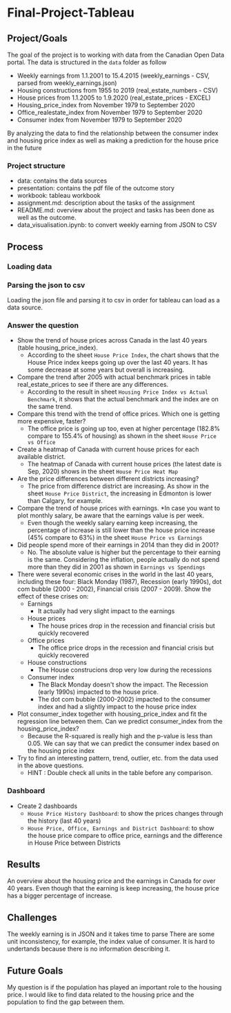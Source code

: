 # Final-Project-Tableau

## Project/Goals
The goal of the project is to working with data from the Canadian Open Data portal. The data is structured in the `data` folder as follow

- Weekly earnings from 1.1.2001 to 15.4.2015 (weekly_earnings - CSV, parsed from weekly_earnings.json)
- Housing constructions from 1955 to 2019 (real_estate_numbers - CSV)
- House prices from 1.1.2005 to 1.9.2020 (real_estate_prices - EXCEL)
- Housing_price_index from November 1979 to September 2020
- Office_realestate_index from November 1979 to September 2020
- Consumer index from November 1979 to September 2020

By analyzing the data to find the relationship between the consumer index and housing price index as well as making a prediction for the house price in the future
### Project structure
- data: contains the data sources
- presentation: contains the pdf file of the outcome story
- workbook: tableau workbook
- assignment.md: description about the tasks of the assignment
- README.md: overview about the project and tasks has been done as well as the outcome.
- data_visualisation.ipynb: to convert weekly earning from JSON to CSV
## Process
### Loading data
### Parsing the json to csv
Loading the json file and parsing it to csv in order for tableau can load as a data source.
### Answer the question
- Show the trend of house prices across Canada in the last 40 years (table housing_price_index).
  - According to the sheet `House Price Index`, the chart shows that the House Price index keeps going up over the last 40 years. It has some decrease at some years but overall is increasing.
- Compare the trend after 2005 with actual benchmark prices in table real_estate_prices to see if there are any differences.
  - According to the result in sheet `Housing Price Index vs Actual Benchmark`, it shows that the actual benchmark and the index are on the same trend. 
- Compare this trend with the trend of office prices. Which one is getting more expensive, faster?
  - The office price is going up too, even at higher percentage (182.8% compare to 155.4% of housing) as shown in the sheet `House Price vs Office`
- Create a heatmap of Canada with current house prices for each available district.
  - The heatmap of Canada with current house prices (the latest date is Sep, 2020) shows in the sheet `House Price Heat Map`
- Are the price differences between different districts increasing?
  - The price from difference district are increasing. As show in the sheet `House Price District`, the increasing in Edmonton is lower than Calgary, for example.
- Compare the trend of house prices with earnings. *In case you want to plot monthly salary, be aware that the earnings value is per week.
    - Even though the weekly salary earning keep increasing, the percentage of increase is still lower than the house price increase (45% compare to 63%) in the sheet `House Price vs Earnings`
- Did people spend more of their earnings in 2014 than they did in 2001?
    - No. The absolute value is higher but the percentage to their earning is the same. Considering the inflation, people actually do not spend more than they did in 2001 as shown in `Earnings vs Spendings`
- There were several economic crises in the world in the last 40 years, including these four: Black Monday (1987), Recession (early 1990s), dot com bubble (2000 - 2002), Financial crisis (2007 - 2009). Show the effect of these crises on:
  - Earnings
    - It actually had very slight impact to the earnings
  - House prices
    - The house prices drop in the recession and financial crisis but quickly recovered
  - Office prices
    - The office price drops in the recession and financial crisis but quickly recovered
  - House constructions
    - The House construcions drop very low during the recessions
  - Consumer index
    - The Black Monday doesn't show the impact. The Recession (early 1990s) impacted to the house price.
    - The dot com bubble (2000-2002) impacted to the consumer index and had a slightly impact to the house price index
- Plot consumer_index together with housing_price_index and fit the regression line between them. Can we predict consumer_index from the housing_price_index?
  - Because the R-squared is really high and the p-value is less than 0.05. We can say that we can predict the consumer index based on the housing price index
- Try to find an interesting pattern, trend, outlier, etc. from the data used in the above questions.
  - HINT : Double check all units in the table before any comparison.
### Dashboard
- Create 2 dashboards
  - `House Price History Dashboard`: to show the prices changes through the history (last 40 years)
  - `House Price, Office, Earnings and District Dashboard`: to show the house price compare to office price, earnings and the difference in House Price between Districts
## Results
An overview about the housing price and the earnings in Canada for over 40 years.
Even though that the earning is keep increasing, the house price has a bigger percentage of increase.

## Challenges 
The weekly earning is in JSON and it takes time to parse
There are some unit inconsistency, for example, the index value of consumer. It is hard to undertands because there is no information describing it.

## Future Goals
My question is if the population has played an important role to the housing price. I would like to find data related to the housing price and the population to find the gap between them.
